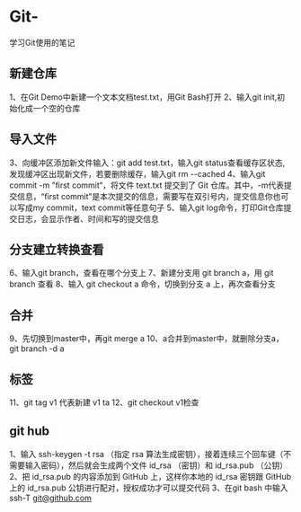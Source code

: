 # Git-
学习Git使用的笔记
## 新建仓库
1、在Git Demo中新建一个文本文档test.txt，用Git Bash打开
2、输入git init,初始化成一个空的仓库
## 导入文件
3、向缓冲区添加新文件输入：git add test.txt，输入git status查看缓存区状态,发现缓冲区出现新文件，若要删除缓存，输入git rm --cached
4、输入git commit -m ”first commit“，将文件 text.txt 提交到了 Git 仓库。其中，-m代表提交信息，“first commit”是本次提交的信息，需要写在双引号内，提交信息你也可以写成my commit，text commit等任意句子
5、输入git log命令，打印Git仓库提交日志，会显示作者、时间和写的提交信息
## 分支建立转换查看
6、输入git branch，查看在哪个分支上
7、新建分支用 git branch a，用 git branch 查看
8、输入 git checkout a 命令，切换到分支 a 上，再次查看分支
## 合并
9、先切换到master中，再git merge a
10、a合并到master中，就删除分支a，git branch -d a
## 标签
11、git tag v1 代表新建 v1 ta
12、git checkout v1检查
## git hub
1、输入 ssh-keygen -t rsa （指定 rsa 算法生成密钥），接着连续三个回车键（不需要输入密码），然后就会生成两个文件 id_rsa （密钥）和 id_rsa.pub （公钥）
2、把 id_rsa.pub 的内容添加到 GitHub 上，这样你本地的 id_rsa 密钥跟 GitHub 上的 id_rsa.pub 公钥进行配对，授权成功才可以提交代码
3、在git bash 中输入ssh-T git@github.com
